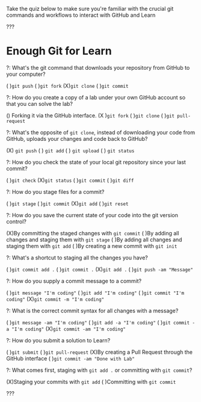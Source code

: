 Take the quiz below to make sure you're familiar with the crucial git commands and workflows to interact with GitHub and Learn

???

# Enough Git for Learn

?: What's the git command that downloads your repository from GitHub to your computer?

( )`git push`
( )`git fork`
(X)`git clone`
( )`git commit`

?: How do you create a copy of a lab under your own GitHub account so that you can solve the lab?

() Forking it via the GitHub interface.
(X )`git fork`
( )`git clone`
( )`git pull-request`

?: What's the opposite of `git clone`, instead of downloading your code from GitHub, uploads your changes and code back to GitHub?

(X) `git push`
( ) `git add`
( ) `git upload`
( ) `git status`

?: How do you check the state of your local git repository since your last commit?

( )`git check`
(X)`git status`
( )`git commit`
( )`git diff`

?: How do you stage files for a commit?

( )`git stage`
( )`git commit`
(X)`git add`
( )`git reset`

?: How do you save the current state of your code into the git version control?

(X)By committing the staged changes with `git commit`
( )By adding all changes and staging them with  `git stage`
( )By adding all changes and staging them with  `git add`
( )By creating a new commit with `git init`

?: What's a shortcut to staging all the changes you have?

( )`git commit add .`
( )`git commit .`
(X)`git add .`
( )`git push -am "Message"`

?: How do you supply a commit message to a commit?

( )`git message "I'm coding"`
( )`git add "I'm coding"`
( )`git commit "I'm coding"`
(X)`git commit -m "I'm coding"`

?: What is the correct commit syntax for all changes with a message?

( )`git message -am "I'm coding"`
( )`git add -a "I'm coding"`
( )`git commit -a "I'm coding"`
(X)`git commit -am "I'm coding"`

?: How do you submit a solution to Learn?

( )`git submit`
( )`git pull-request`
(X)By creating a Pull Request through the GitHub interface
( )`git commit -am "Done with Lab"`

?: What comes first, staging with `git add .` or committing with `git commit`?

(X)Staging your commits with `git add`
( )Committing with `git commit`

???
